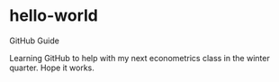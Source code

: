 # hello-world
GitHub Guide 

Learning GitHub to help with my next econometrics class in the winter quarter. 
Hope it works.
